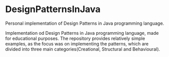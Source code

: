 # DesignPatternsInJava
Personal implementation of Design Patterns in Java programming language.

Implementation od Design Patterns in Java programming language, made for educational purposes.
The repository provides relatively simple examples, as the focus was on implementing the patterns,
which are divided into three main categories(Creational, Structural and Behavioural).

